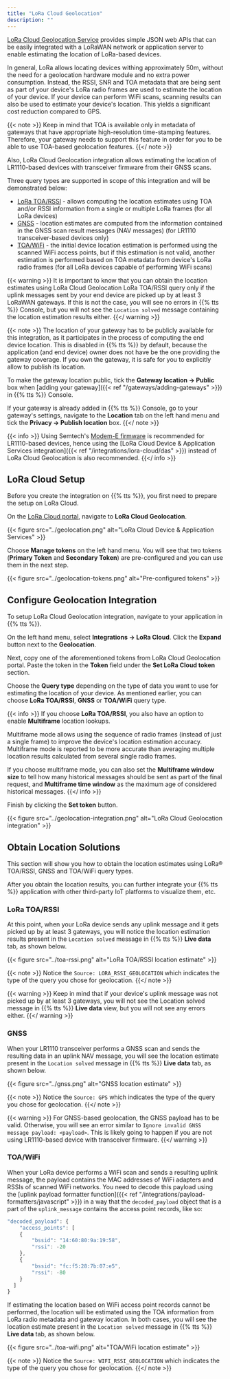 ```yaml
---
title: "LoRa Cloud Geolocation"
description: ""
---
```


[LoRa Cloud Geolocation Service](https://www.loracloud.com/portal/geolocation/home) provides simple JSON web APIs that can be easily integrated with a LoRaWAN network or application server to enable estimating the location of LoRa-based devices.

<!--more-->

In general, LoRa allows locating devices withing approximately 50m, without the need for a geolocation hardware module and no extra power consumption. Instead, the RSSI, SNR and TOA metadata that are being sent as part of your device's LoRa radio frames are used to estimate the location of your device. If your device can perform WiFi scans, scanning results can also be used to estimate your device's location. This yields a significant cost reduction compared to GPS.

{{< note >}} Keep in mind that TOA is available only in metadata of gateways that have appropriate high-resolution time-stamping features. Therefore, your gateway needs to support this feature in order for you to be able to use TOA-based geolocation features. {{</ note >}}

Also, LoRa Cloud Geolocation integration allows estimating the location of LR1110-based devices with transceiver firmware from their GNSS scans.

Three query types are supported in scope of this integration and will be demonstrated below:

- [LoRa TOA/RSSI](https://www.loracloud.com/documentation/geolocation?url=v3.html) - allows computing the location estimates using TOA and/or RSSI information from a single or multiple LoRa frames (for all LoRa devices)
- [GNSS](https://www.loracloud.com/documentation/geolocation?url=gnss.html) - location estimates are computed from the information contained in the GNSS scan result messages (NAV messages) (for LR1110 transceiver-based devices only)
- [TOA/WiFi](https://www.loracloud.com/documentation/geolocation?url=v2.html#singleframe-wi-fi-tdoa-request) - the initial device location estimation is performed using the scanned WiFi access points, but if this estimation is not valid, another estimation is performed based on TOA metadata from device's LoRa radio frames (for all LoRa devices capable of performing WiFi scans)

{{< warning >}} It is important to know that you can obtain the location estimates using LoRa Cloud Geolocation LoRa TOA/RSSI query only if the uplink messages sent by your end device are picked up by at least 3 LoRaWAN gateways. If this is not the case, you will see no errors in {{% tts %}} Console, but you will not see the `Location solved` message containing the location estimation results either. {{</ warning >}}

{{< note >}} The location of your gateway has to be publicly available for this integration, as it participates in the process of computing the end device location. This is disabled in {{% tts %}} by default, because the application (and end device) owner does not have be the one providing the gateway coverage. If you own the gateway, it is safe for you to explicitly allow to publish its location.

To make the gateway location public, tick the **Gateway location &#8594; Public** box when [adding your gateway]({{< ref "/gateways/adding-gateways" >}}) in {{% tts %}} Console. 

If your gateway is already added in {{% tts %}} Console, go to your gateway's settings, navigate to the **Location** tab on the left hand menu and tick the **Privacy &#8594; Publish location** box. {{</ note >}}

{{< info >}} Using Semtech's [Modem-E firmware](https://lora-developers.semtech.com/library/tech-papers-and-guides/understanding-lora-basics-modem-e/) is recommended for LR1110-based devices, hence using the [LoRa Cloud Device & Application Services integration]({{< ref "/integrations/lora-cloud/das" >}}) instead of LoRa Cloud Geolocation is also recommended. {{</ info >}}

## LoRa Cloud Setup

Before you create the integration on {{% tts %}}, you first need to prepare the setup on LoRa Cloud.

On the [LoRa Cloud portal](https://www.loracloud.com/portal), navigate to **LoRa Cloud Geolocation**.

{{< figure src="../geolocation.png" alt="LoRa Cloud Device & Application Services" >}}

Choose **Manage tokens** on the left hand menu. You will see that two tokens (**Primary Token** and **Secondary Token**) are pre-configured and you can use them in the next step.

{{< figure src="../geolocation-tokens.png" alt="Pre-configured tokens" >}}

## Configure Geolocation Integration

To setup LoRa Cloud Geolocation integration, navigate to your application in {{% tts %}}.

On the left hand menu, select **Integrations &#8594; LoRa Cloud**. Click the **Expand** button next to the **Geolocation**.

Next, copy one of the aforementioned tokens from LoRa Cloud Geolocation portal. Paste the token in the **Token** field under the **Set LoRa Cloud token** section. 

Choose the **Query type** depending on the type of data you want to use for estimating the location of your device. As mentioned earlier, you can choose **LoRa TOA/RSSI**, **GNSS** or **TOA/WiFi** query type.

{{< info >}} If you choose **LoRa TOA/RSSI**, you also have an option to enable **Multiframe** location lookups.

Multiframe mode allows using the sequence of radio frames (instead of just a single frame) to improve the device's location estimation accuracy. Multiframe mode is reported to be more accurate than averaging multiple location results calculated from several single radio frames.

If you choose multiframe mode, you can also set the **Multiframe window size** to tell how many historical messages should be sent as part of the final request, and **Multiframe time window** as the maximum age of considered historical messages. {{</ info >}}

Finish by clicking the **Set token** button.

{{< figure src="../geolocation-integration.png" alt="LoRa Cloud Geolocation integration" >}}

## Obtain Location Solutions 

This section will show you how to obtain the location estimates using LoRa® TOA/RSSI, GNSS and TOA/WiFi query types.

After you obtain the location results, you can further integrate your {{% tts %}} application with other third-party IoT platforms to visualize them, etc.

### LoRa TOA/RSSI

At this point, when your LoRa device sends any uplink message and it gets picked up by at least 3 gateways, you will notice the location estimation results present in the `Location solved` message in {{% tts %}} **Live data** tab, as shown below.

{{< figure src="../toa-rssi.png" alt="LoRa TOA/RSSI location estimate" >}}

{{< note >}} Notice the `Source: LORA_RSSI_GEOLOCATION` which indicates the type of the query you chose for geolocation. {{</ note >}}

{{< warning >}} Keep in mind that if your device's uplink message was not picked up by at least 3 gateways, you will not see the Location solved message in {{% tts %}} **Live data** view, but you will not see any errors either. {{</ warning >}}

### GNSS

When your LR1110 transceiver performs a GNSS scan and sends the resulting data in an uplink NAV message, you will see the location estimate present in the `Location solved` message in {{% tts %}} **Live data** tab, as shown below.

{{< figure src="../gnss.png" alt="GNSS location estimate" >}}

{{< note >}} Notice the `Source: GPS` which indicates the type of the query you chose for geolocation. {{</ note >}}

{{< warning >}} For GNSS-based geolocation, the GNSS payload has to be valid. Otherwise, you will see an error similar to `Ignore invalid GNSS message payload: <payload>`. This is likely going to happen if you are not using LR1110-based device with transceiver firmware. {{</ warning >}}

### TOA/WiFi

When your LoRa device performs a WiFi scan and sends a resulting uplink message, the payload contains the MAC addresses of WiFi adapters and RSSIs of scanned WiFi networks. You need to decode this payload using the [uplink payload formatter function]({{< ref "/integrations/payload-formatters/javascript" >}}) in a way that the `decoded_payload` object that is a part of the `uplink_message` contains the access point records, like so:

```js
"decoded_payload": {
    "access_points": [
    {
        "bssid": "14:60:80:9a:19:58",
        "rssi": -20
    },
    {
        "bssid": "fc:f5:28:7b:07:e5",
        "rssi": -80
    }
  ]
}
```

If estimating the location based on WiFi access point records cannot be performed, the location will be estimated using the TOA information from LoRa radio metadata and gateway location. In both cases, you will see the location estimate present in the `Location solved` message in {{% tts %}} **Live data** tab, as shown below.

{{< figure src="../toa-wifi.png" alt="TOA/WiFi location estimate" >}}

{{< note >}} Notice the `Source: WIFI_RSSI_GEOLOCATION` which indicates the type of the query you chose for geolocation. {{</ note >}}
